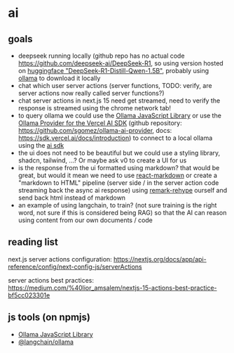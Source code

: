 # ai

## goals

* deepseek running locally (github repo has no actual code <https://github.com/deepseek-ai/DeepSeek-R1>, so using version hosted on [huggingface "DeepSeek-R1-Distill-Qwen-1.5B"](https://huggingface.co/deepseek-ai/DeepSeek-R1-Distill-Qwen-1.5B), probably using [ollama](https://ollama.com/) to download it locally
* chat which user server actions (server functions, TODO: verify, are server actions now really called server functions?)
* chat server actions in next.js 15 need get streamed, need to verify the response is streamed using the chrome network tab! 
* to query ollama we could use the [Ollama JavaScript Library](https://www.npmjs.com/package/ollama) or use the [Ollama Provider for the Vercel AI SDK](https://www.npmjs.com/package/ollama-ai-provider) (github repository: <https://github.com/sgomez/ollama-ai-provider>, docs: <https://sdk.vercel.ai/docs/introduction>) to connect to a local ollama using the [ai sdk](https://www.npmjs.com/package/ai)
* the ui does not need to be beautiful but we could use a styling library, shadcn, tailwind, ...? Or maybe ask v0 to create a UI for us
* is the response from the ui formatted using markdown? that would be great, but would it mean we need to use [react-markdown](https://github.com/remarkjs/react-markdown) or create a "markdown to HTML" pipeline (server side / in the server action code streaming back the async ai response) using [remark-rehype](https://github.com/remarkjs/remark-rehype) ourself and send back html instead of markdown
* an example of using langchain, to train? (not sure training is the right word, not sure if this is considered being RAG) so that the AI can reason using content from our own documents / code

## reading list

next.js server actions configuration:
https://nextjs.org/docs/app/api-reference/config/next-config-js/serverActions

server actions best practices:
<https://medium.com/%40lior_amsalem/nextjs-15-actions-best-practice-bf5cc023301e>

## js tools (on npmjs)

* [Ollama JavaScript Library](https://www.npmjs.com/package/ollama)
* [@langchain/ollama](https://www.npmjs.com/package/@langchain/ollama)
